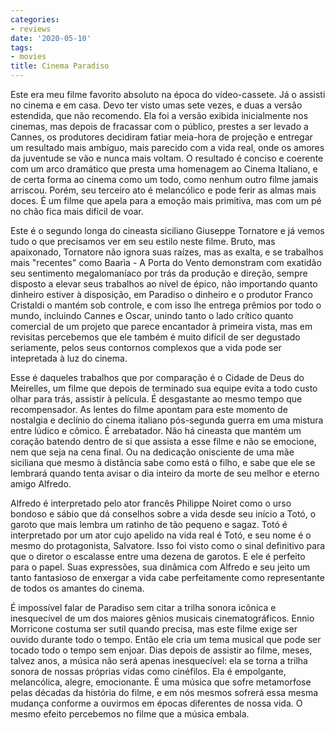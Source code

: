 ```yaml
---
categories:
- reviews
date: '2020-05-10'
tags:
- movies
title: Cinema Paradiso
---
```


Este era meu filme favorito absoluto na época do video-cassete. Já o assisti no cinema e em casa. Devo ter visto umas sete vezes, e duas a versão estendida, que não recomendo. Ela foi a versão exibida inicialmente nos cinemas, mas depois de fracassar com o público, prestes a ser levado a Cannes, os produtores decidiram fatiar meia-hora de projeção e entregar um resultado mais ambíguo, mais parecido com a vida real, onde os amores da juventude se vão e nunca mais voltam. O resultado é conciso e coerente com um arco dramático que presta uma homenagem ao Cinema Italiano, e de certa forma ao cinema como um todo, como nenhum outro filme jamais arriscou. Porém, seu terceiro ato é melancólico e pode ferir as almas mais doces. É um filme que apela para a emoção mais primitiva, mas com um pé no chão fica mais difícil de voar.

Este é o segundo longa do cineasta siciliano Giuseppe Tornatore e já vemos tudo o que precisamos ver em seu estilo neste filme. Bruto, mas apaixonado, Tornatore não ignora suas raízes, mas as exalta, e se trabalhos mais "recentes" como Baarìa - A Porta do Vento demonstram com exatidão seu sentimento megalomaníaco por trás da produção e direção, sempre disposto a elevar seus trabalhos ao nível de épico, não importando quanto dinheiro estiver à disposição, em Paradiso o dinheiro e o produtor Franco Cristaldi o mantém sob controle, e com isso lhe entrega prêmios por todo o mundo, incluindo Cannes e Oscar, unindo tanto o lado crítico quanto comercial de um projeto que parece encantador à primeira vista, mas em revisitas percebemos que ele também é muito difícil de ser degustado seriamente, pelos seus contornos complexos que a vida pode ser intepretada à luz do cinema.

Esse é daqueles trabalhos que por comparação é o Cidade de Deus do Meirelles, um filme que depois de terminado sua equipe evita a todo custo olhar para trás, assistir à película. É desgastante ao mesmo tempo que recompensador. As lentes do filme apontam para este momento de nostalgia e declínio do cinema italiano pós-segunda guerra em uma mistura entre lúdico e cômico. É arrebatador. Não há cineasta que mantém um coração batendo dentro de si que assista a esse filme e não se emocione, nem que seja na cena final. Ou na dedicação onisciente de uma mãe siciliana que mesmo à distância sabe como está o filho, e sabe que ele se lembrará quando tenta avisar o dia inteiro da morte de seu melhor e eterno amigo Alfredo.

Alfredo é interpretado pelo ator francês Philippe Noiret como o urso bondoso e sábio que dá conselhos sobre a vida desde seu início a Totó, o garoto que mais lembra um ratinho de tão pequeno e sagaz. Totó é interpretado por um ator cujo apelido na vida real é Totó, e seu nome é o mesmo do protagonista, Salvatore. Isso foi visto como o sinal definitivo para que o diretor o escalasse entre uma dezena de garotos. E ele é perfeito para o papel. Suas expressões, sua dinâmica com Alfredo e seu jeito um tanto fantasioso de enxergar a vida cabe perfeitamente como representante de todos os amantes do cinema.

É impossível falar de Paradiso sem citar a trilha sonora icônica e inesquecível de um dos maiores gênios musicais cinematográficos. Ennio Morricone costuma ser sutil quando precisa, mas este filme exige ser ouvido durante todo o tempo. Então ele cria um tema musical que pode ser tocado todo o tempo sem enjoar. Dias depois de assistir ao filme, meses, talvez anos, a música não será apenas inesquecível: ela se torna a trilha sonora de nossas próprias vidas como cinéfilos. Ela é empolgante, melancólica, alegre, emocionante. É uma música que sofre metamorfose pelas décadas da história do filme, e em nós mesmos sofrerá essa mesma mudança conforme a ouvirmos em épocas diferentes de nossa vida. O mesmo efeito percebemos no filme que a música embala.